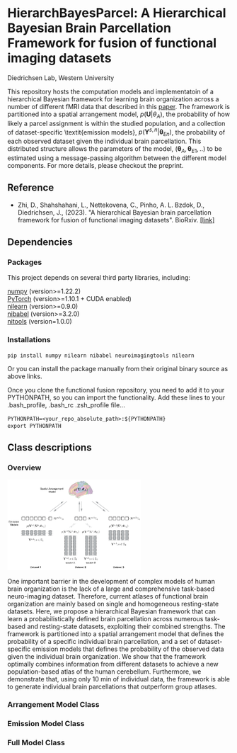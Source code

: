 HierarchBayesParcel: A Hierarchical Bayesian Brain Parcellation Framework for fusion of functional imaging datasets
====
Diedrichsen Lab, Western University

This repository hosts the computation models and implementatoin of a hierarchical Bayesian framework for learning
brain organization across a number of different fMRI data that described in this [paper](https://www.diedrichsenlab.org/). 
The framework is partitioned into a spatial arrangement model, $p(\mathbf{U}|\theta_A)$, 
the probability of how likely a parcel assignment is within the studied population, and a collection of dataset-specific
\textit{emission models}, $p(\mathbf{Y}^{s,n}| \boldsymbol{\theta}_{En})$, the probability of each observed dataset given
the individual brain parcellation. This distributed structure allows the parameters of the model, 
$\left( \boldsymbol{\theta}_A,\boldsymbol{\theta}_{E1},..\right)$ to be estimated using a message-passing algorithm 
between the different model components. For more details, please checkout the preprint.

Reference
------
* Zhi, D., Shahshahani, L., Nettekovena, C., Pinho, A. L. Bzdok, D., Diedrichsen, J., (2023). "A hierarchical Bayesian 
brain parcellation framework for fusion of functional imaging datasets". BioRxiv. 
[[link]](https://www.diedrichsenlab.org/)

Dependencies
------
### Packages
This project depends on several third party libraries, including:

[numpy](https://numpy.org/) (version>=1.22.2)\
[PyTorch](https://pytorch.org/) (version>=1.10.1 + CUDA enabled)\
[nilearn](https://nilearn.github.io/stable/index.html) (version>=0.9.0)\
[nibabel](https://nipy.org/nibabel/) (version>=3.2.0)\
[nitools](https://nitools.readthedocs.io/en/latest/) (version=1.0.0)

### Installations
```
pip install numpy nilearn nibabel neuroimagingtools nilearn
```

Or you can install the package manually from their original binary source as above links.

Once you clone the functional fusion repository, you need to add it to your PYTHONPATH, so you can
import the functionality. Add these lines to your .bash_profile, .bash_rc .zsh_profile file... 

```
PYTHONPATH=<your_repo_absolute_path>:${PYTHONPATH}
export PYTHONPATH
```

Class descriptions
------
### Overview

[comment]: <> (![ScreenShot]&#40;doc/fusion_model.png&#41;)

<img src="doc/fusion_model.png" alt="ScreenShot" width=60%>

One important barrier in the development of complex models of human brain organization is the lack of a large and comprehensive task-based neuro-imaging dataset.
Therefore, current atlases of functional brain organization are mainly based on single and homogeneous resting-state datasets. Here, we propose a hierarchical Bayesian
framework that can learn a probabilistically defined brain parcellation across numerous task-based and resting-state datasets, exploiting their combined strengths. The
framework is partitioned into a spatial arrangement model that defines the probability of a specific individual brain parcellation, and a set of dataset-specific emission models
that defines the probability of the observed data given the individual brain organization. We show that the framework optimally combines information from different
datasets to achieve a new population-based atlas of the human cerebellum. Furthermore, we demonstrate that, using only 10 min of individual data, the framework is
able to generate individual brain parcellations that outperform group atlases.


### Arrangement Model Class

### Emission Model Class

### Full Model Class

